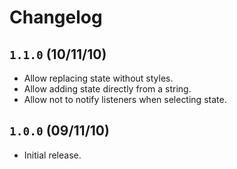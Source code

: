 # Changelog

## `1.1.0` (10/11/10)

- Allow replacing state without styles.
- Allow adding state directly from a string.
- Allow not to notify listeners when selecting state.

## `1.0.0` (09/11/10)

- Initial release.
